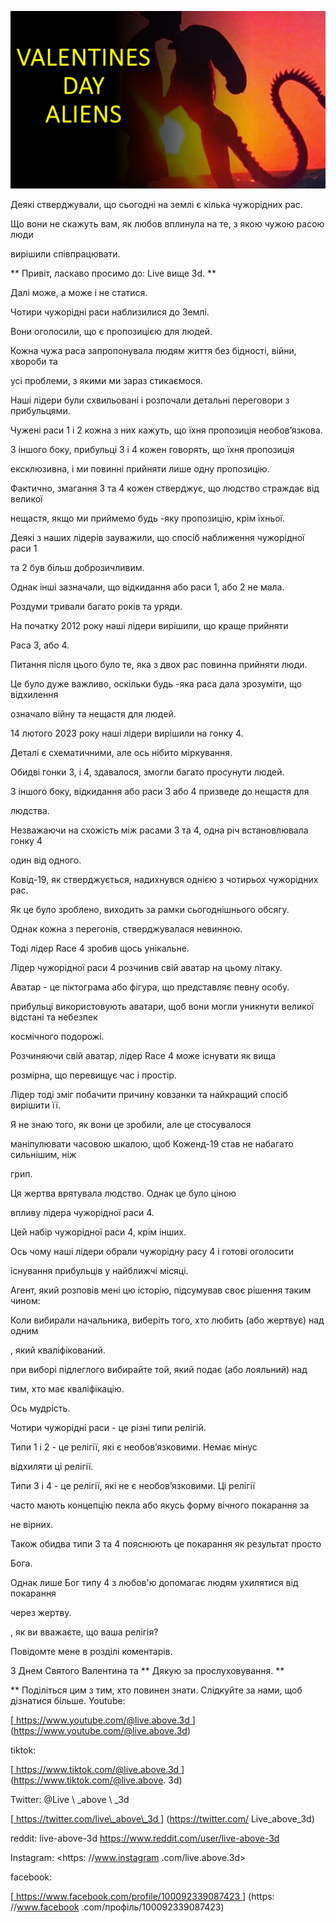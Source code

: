 ![cover photo](../cover.jpg "cover photo")

Деякі стверджували, що сьогодні на землі є кілька чужорідних рас.

Що вони не скажуть вам, як любов вплинула на те, з якою чужою расою люди

вирішили співпрацювати.

** Привіт, ласкаво просимо до: Live вище 3d. **

Далі може, а може і не статися.

Чотири чужорідні раси наблизилися до Землі.

Вони оголосили, що є пропозицією для людей.

Кожна чужа раса запропонувала людям життя без бідності, війни, хвороби та

усі проблеми, з якими ми зараз стикаємося.

Наші лідери були схвильовані і розпочали детальні переговори з прибульцями.

Чужені раси 1 і 2 кожна з них кажуть, що їхня пропозиція необов’язкова.

З іншого боку, прибульці 3 і 4 кожен говорять, що їхня пропозиція

ексклюзивна, і ми повинні прийняти лише одну пропозицію.

Фактично, змагання 3 та 4 кожен стверджує, що людство страждає від великої

нещастя, якщо ми приймемо будь -яку пропозицію, крім їхньої.

Деякі з наших лідерів зауважили, що спосіб наближення чужорідної раси 1

та 2 був більш доброзичливим.

Однак інші зазначали, що відкидання або раси 1, або 2 не мала.

Роздуми тривали багато років та уряди.

На початку 2012 року наші лідери вирішили, що краще прийняти

Раса 3, або 4.

Питання після цього було те, яка з двох рас повинна прийняти люди.

Це було дуже важливо, оскільки будь -яка раса дала зрозуміти, що відхилення

означало війну та нещастя для людей.

14 лютого 2023 року наші лідери вирішили на гонку 4.

Деталі є схематичними, але ось нібито міркування.

Обидві гонки 3, і 4, здавалося, змогли багато просунути людей.

З іншого боку, відкидання або раси 3 або 4 призведе до нещастя для

людства.

Незважаючи на схожість між расами 3 та 4, одна річ встановлювала гонку 4

один від одного.

Ковід-19, як стверджується, надихнувся однією з чотирьох чужорідних рас.

Як це було зроблено, виходить за рамки сьогоднішнього обсягу.

Однак кожна з перегонів, стверджувалася невинною.

Тоді лідер Race 4 зробив щось унікальне.

Лідер чужорідної раси 4 розчинив свій аватар на цьому літаку.

Аватар - це піктограма або фігура, що представляє певну особу.

прибульці використовують аватари, щоб вони могли уникнути великої відстані та небезпек

космічного подорожі.

Розчиняючи свій аватар, лідер Race 4 може існувати як вища

розмірна, що перевищує час і простір.

Лідер тоді зміг побачити причину ковзанки та найкращий спосіб вирішити її.

Я не знаю того, як вони це зробили, але це стосувалося

маніпулювати часовою шкалою, щоб Коженд-19 став не набагато сильнішим, ніж

грип.

Ця жертва врятувала людство. Однак це було ціною

впливу лідера чужорідної раси 4.

Цей набір чужорідної раси 4, крім інших.

Ось чому наші лідери обрали чужорідну расу 4 і готові оголосити

існування прибульців у найближчі місяці.

Агент, який розповів мені цю історію, підсумував своє рішення таким чином:

Коли вибирали начальника, виберіть того, хто любить (або жертвує) над одним

, який кваліфікований.

при виборі підлеглого вибирайте той, який подає (або лояльний) над

тим, хто має кваліфікацію.

Ось мудрість.

Чотири чужорідні раси - це різні типи релігій.

Типи 1 і 2 - це релігії, які є необов’язковими. Немає мінус

відхиляти ці релігії.

Типи 3 і 4 - це релігії, які не є необов’язковими. Ці релігії

часто мають концепцію пекла або якусь форму вічного покарання за

не вірних.

Також обидва типи 3 та 4 пояснюють це покарання як результат просто

Бога.

Однак лише Бог типу 4 з любов'ю допомагає людям ухилятися від покарання

через жертву.

, як ви вважаєте, що ваша релігія?

Повідомте мене в розділі коментарів.

З Днем Святого Валентина та ** Дякую за прослуховування. **

** Поділіться цим з тим, хто повинен знати. Слідкуйте за нами, щоб дізнатися більше. Youtube:

[<u> https://www.youtube.com/@live.above.3d </u>] (https://www.youtube.com/@live.above.3d)  

tiktok:

[<u> https://www.tiktok.com/@live.above.3d </u>] (https://www.tiktok.com/@live.above. 3d)

Twitter: @Live \ _above \ _3d

[<u> https://twitter.com/live\_above\_3d </u>] (https://twitter.com/ Live_above_3d)

reddit: live-above-3d <https://www.reddit.com/user/live-above-3d>

Instagram: <https: //www.instagram .com/live.above.3d>

facebook:

[<u> https://www.facebook.com/profile/100092339087423 </u>] (https: //www.facebook .com/профіль/100092339087423)